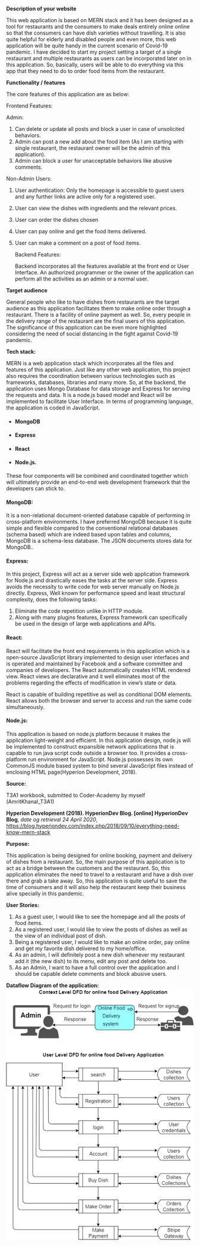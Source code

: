 **Description of your website**

This web application is based on MERN stack and it has been designed as a tool for restaurants and the consumers to make deals entirely online online so that the consumers can have dish varieties without travelling. It is also quite helpful for elderly and disabled people and even more, this web application will be quite handy in the current scenario of Covid-19 pandemic. I have decided to start my project setting a target of a single restaurant and multiple restaurants as users can be incorporated later on in this application. So, basically, users will be able to do everything via this app that they need to do to order food items from the restaurant.

**Functionality / features**

The core features of this application are as below:

Frontend Features:

Admin: 

1. Can delete or update all posts and block a user in case of unsolicited behaviors.
2. Admin can post a new add about the food item (As I am starting with single restaurant, the restaurant owner will be the admin of this application).
3. Admin can block a user for unacceptable behaviors like abusive comments.

Non-Admin Users:

1. User authentication: Only the  homepage is accessible to guest users and any further links are active only for  a registered user. 

2. User can view the dishes with ingredients and the relevant prices.

3. User can order the dishes chosen

4. User can pay online and get the food items delivered.

5. User can make a comment on a post of food items.

   Backend Features:

   Backend incorporates all the features available at the front end or User Interface. An authorized programmer or the owner of the application can perform all the activities as an admin or a normal user.

   

**Target audience**

General people who like to have dishes from restaurants are the target audience as this application facilitates them to make online order through a restaurant. There is a facility of online payment as well. So, every people in the delivery range of the restaurant are the final users of this application. The significance of this application can be even more highlighted considering the need of social distancing in the fight against Covid-19 pandemic.



**Tech stack:**

MERN is a web application stack which incorporates all the files and features of this application. Just like any other web application, this project also  requires the coordination between various  technologies such as frameworks, databases, libraries and many more. So, at the backend, the application uses Mongo Database for data storage and Express for serving the requests and data.  It is a node.js based model and React will be implemented to facilitate User Interface. In terms of programming language, the application is coded in JavaScript.

- ####  MongoDB

- ####  Express

- ####  React

- ####  Node.js. 

These four components will be combined and coordinated together which will ultimately  provide an end-to-end web development framework that the  developers can stick to.  

#### MongoDB: 

It is a non-relational document-oriented database capable of performing in cross-platform environments. I have preferred MongoDB because it is quite simple and flexible compared to the conventional relational databases (schema based) which are  indeed based upon tables and columns, MongoDB is a schema-less database. The JSON documents stores data for MongoDB..



#### Express: 

In this project, Express will act as a server side web application framework for Node.js and drastically eases the tasks at the server side.  Express  avoids the necessity to write code for web server manually on Node.js directly. Express, Well known for performance speed and least structural complexity, does the following tasks: 

1. Eliminate the code repetition unlike in HTTP module. 
2. Along with many plugins features, Express framework can specifically be used in the design of large web applications and APIs.



#### React: 

React will facilitate the front end requirements in this application which is a open-source JavaScript library  implemented to design user interfaces and is operated and maintained by Facebook and a software committee  and companies of developers. The React automatically creates  HTML rendered view.  React views are  declarative and it well eliminates most of the problems  regarding the  effects of modification in view’s state  or  data.

React  is capable of building  repetitive as well as conditional DOM elements. React allows both the browser and server to access and run the same code  simultaneously. 



#### Node.js: 

This application is based on node.js platform because it makes the application light-weight and efficient. In this application design, node.js will be implemented to  construct  expansible network applications that is capable to run java script code outside a browser too. It provides a cross-platform run environment for JavaScript. 
Node.js possesses  its own CommonJS module based system to bind several JavaScript files instead of enclosing HTML page(Hyperion Development, 2018).

**Source:** 

T3A1 workbook, submitted to Coder-Academy by myself (AmritKhanal_T3A1)

**Hyperion Development (2018). HyperionDev Blog. [online] HyperionDev Blog**, *date og retrieval 24 April 2020*, https://blog.hyperiondev.com/index.php/2018/09/10/everything-need-know-mern-stack





**Purpose:**

This application is being designed for online booking, payment and delivery of dishes from a restaurant. So, the main purpose of this application is to act as a bridge between the customers and the restaurant. So, this application eliminates the need to travel to a restaurant and have a dish over there and grab a take away. So, this application is quite useful to save the time of consumers and it will also help the restaurant keep their business alive specially in this pandemic.

**User Stories:**

1. As a guest user, I would like to see the homepage and all the posts of food items. 
2. As a registered user, I would like to view the posts of dishes as well as the view of an individual post of dish.
3. Being  a registered user, I would like to make an online order, pay online and get my favorite dish delivered to my home/office.
4. As an admin, I will definitely post a new dish whenever my restaurant add it (the new dish) to its menu, edit any post and delete too.
5. As an Admin, I want to have a full control over the application and I should be capable delete comments and block abusive users.

**Dataflow Diagram of the application:**
![alt DFDimage](./pics/DFD.png?raw=true)



